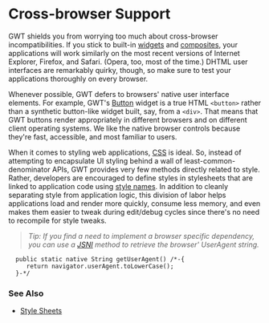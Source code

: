 # Cross-browser Support #

GWT shields you from worrying too much about cross-browser incompatibilities. If you stick to built-in [widgets](DevGuideWidgetsAndPanels.md) and [composites](DevGuideCreatingCustomWidgets.md), your applications will work similarly on the most recent versions of Internet Explorer, Firefox, and Safari. (Opera, too, most of the time.) DHTML user interfaces are remarkably quirky, though, so make sure to test your applications thoroughly on every browser.

Whenever possible, GWT defers to browsers' native user interface elements. For example, GWT's [Button](http://google-web-toolkit.googlecode.com/svn/javadoc/1.5/com/google/gwt/user/client/ui/Button.html) widget is a true HTML `<button>` rather than a synthetic button-like widget built, say, from a `<div>`. That means that GWT buttons render appropriately in different browsers and on different client operating systems. We like the native browser controls because they're fast, accessible, and most familiar to users.


When it comes to styling web applications, [CSS](http://www.w3.org/Style/CSS/) is ideal. So, instead of attempting to encapsulate UI styling behind a wall of least-common-denominator APIs, GWT provides very few methods directly related to style. Rather, developers are encouraged to define styles in stylesheets that are linked to application code using [style names](http://google-web-toolkit.googlecode.com/svn/javadoc/1.5/com/google/gwt/user/client/ui/UIObject.html#setStyleName(java.lang.String)). In addition to cleanly separating style from application logic, this division of labor helps applications load and render more quickly, consume less memory, and even makes them easier to tweak during edit/debug cycles since there's no need to recompile for style tweaks.


> _Tip: If you find a need to implement a browser specific dependency, you can use a [JSNI](DevGuideJavaScriptNativeInterface.md) method to retrieve the browser' UserAgent string._

```
  public static native String getUserAgent() /*-{
     return navigator.userAgent.toLowerCase();
  }-*/
```
> 


### See Also ###
  * [Style Sheets](DevGuideStyleSheets.md)
